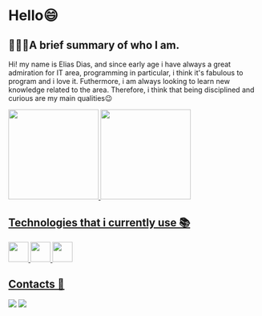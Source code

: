 # Hello😄
## 👨🏻‍💻A brief summary of who I am. 
Hi! my name is Elias Dias, and since early age i have always a great admiration for IT area, programming in particular, i think it's fabulous to program and i love it. Futhermore, i am always looking to learn new knowledge related to the area. Therefore, i think that being disciplined and curious are my main qualities😉

<div>
<a href="https://github.com/Elias-Dias-De-Araujo">
<img height="180em" src="https://github-readme-stats.vercel.app/api?username=Elias-Dias-De-Araujo&show_icons=true&theme=dark&include_all_commits=true&count_private=true"/>
<img height="180em" src="https://github-readme-stats.vercel.app/api/top-langs/?username=Elias-Dias-De-Araujo&layout=compact&langs_count=7&theme=dark"/>
</div>

## Technologies that i currently use 📚
<img src="https://cdn.jsdelivr.net/gh/devicons/devicon/icons/typescript/typescript-original.svg" width="40" height="40"/> <img src="https://cdn.jsdelivr.net/gh/devicons/devicon/icons/nodejs/nodejs-original.svg" width="40" height="40"/> <img src="https://cdn.jsdelivr.net/gh/devicons/devicon/icons/java/java-original.svg" width="40" height="40"/>


## Contacts 💬
<div>
<a href = "mailto:eliasdiasdearaujo2@gmail.com"><img src="https://img.shields.io/badge/Gmail-D14836?style=for-the-badge&logo=gmail&logoColor=white" target="_blank"></a>
<a href="https://www.linkedin.com/in/elias-dias-7193361b7/" target="_blank"><img src="https://img.shields.io/badge/-LinkedIn-%230077B5?style=for-the-badge&logo=linkedin&logoColor=white" target="_blank"></a>   
</div>
